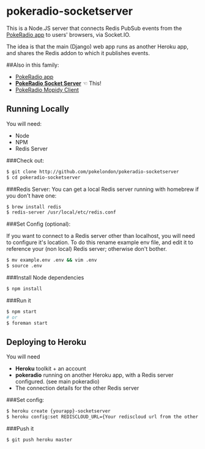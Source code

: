 # pokeradio-socketserver

This is a Node.JS server that connects Redis PubSub events from the [PokeRadio app](https://github.com/pokelondon/pokeradio) to users' browsers, via Socket.IO.

The idea is that the main (Django) web app runs as another Heroku app, and shares the Redis addon to which it publishes events.

##Also in this family:
- [PokeRadio app](https://github.com/pokelondon/pokeradio)
- [**PokeRadio Socket Server**](https://github.com/pokelondon/pokeradio-socketserver) ☜ This!
- [PokeRadio Mopidy Client](https://github.com/pokelondon/pokeradio-mopidy)

## Running Locally
You will need:
- Node
- NPM
- Redis Server

###Check out:
```sh
$ git clone http://github.com/pokelondon/pokeradio-socketserver
$ cd pokeradio-socketserver
```
###Redis Server:
You can get a local Redis server running with homebrew if you don't have one:
```sh
$ brew install redis
$ redis-server /usr/local/etc/redis.conf
```
###Set Config (optional):

If you want to connect to a Redis server other than localhost, you will need to configure it's location. To do this rename example env file, and edit it to reference your (non local) Redis server; otherwise don't bother.
```sh
$ mv example.env .env && vim .env
$ source .env
```
###Install Node dependencies
```sh
$ npm install
```
###Run it
```sh
$ npm start
# or
$ foreman start
```

## Deploying to Heroku
You will need
- **Heroku** toolkit + an account
- **pokeradio** running on another Heroku app, with a Redis server configured. (see main pokeradio)
- The connection details for the other Redis server

###Set config:
```sh
$ heroku create {yourapp}-socketserver
$ heroku config:set REDISCLOUD_URL={Your rediscloud url from the other app}
```
###Push it
```sh
$ git push heroku master
```
